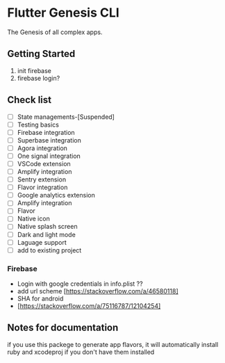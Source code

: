 # Flutter Genesis CLI

The Genesis of all complex apps.

## Getting Started

1. init firebase 
2. firebase login?


## Check list
- [ ] State managements-[Suspended]
- [ ] Testing basics
- [ ] Firebase integration
- [ ] Superbase integration
- [ ] Agora integration
- [ ] One signal integration
- [ ] VSCode extension
- [ ] Amplify integration
- [ ] Sentry extension
- [ ] Flavor integration
- [ ] Google analytics extension
- [ ] Amplify integration
- [ ] Flavor
- [ ] Native icon
- [ ] Native splash screen
- [ ] Dark and light mode
- [ ] Laguage support
- [ ] add to existing project

### Firebase
- Login with google credentials in info.plist ??
- add url scheme [https://stackoverflow.com/a/46580118]
- SHA for android 
- [https://stackoverflow.com/a/75116787/12104254]

## Notes for documentation

if you use this packege to generate app flavors, it will automatically install ruby and xcodeproj if you don't have them installed
